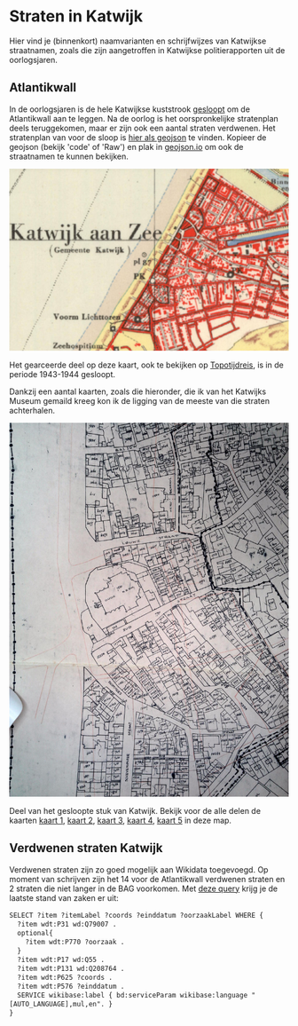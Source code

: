 # Straten in Katwijk

Hier vind je (binnenkort) naamvarianten en schrijfwijzes van Katwijkse straatnamen, zoals die zijn aangetroffen in Katwijkse politierapporten uit de oorlogsjaren.

## Atlantikwall

In de oorlogsjaren is de hele Katwijkse kuststrook [gesloopt](https://katwijkinoorlog.nl/de-huizensloop-in-het-kustgebied/) om de Atlantikwall aan te leggen. Na de oorlog is het oorspronkelijke stratenplan deels teruggekomen, maar er zijn ook een aantal straten verdwenen. Het stratenplan van voor de sloop is [hier als geojson](atlantikwall-stratenplan.geojson) te vinden. Kopieer de geojson (bekijk 'code' of 'Raw') en plak in [geojson.io](https://geojson.io/) om ook de straatnamen te kunnen bekijken.

![Topotijdreis kaart](topotijdreis.jpg)

Het gearceerde deel op deze kaart, ook te bekijken op [Topotijdreis](https://topotijdreis.nl/kaart/1951/@87160,468830,10.94), is in de periode 1943-1944 gesloopt.

Dankzij een aantal kaarten, zoals die hieronder, die ik van het Katwijks Museum gemaild kreeg kon ik de ligging van de meeste van die straten achterhalen.

![Kaart met percelen](kaart2.jpg)

Deel van het gesloopte stuk van Katwijk. Bekijk voor de alle delen de kaarten [kaart 1](kaart1.jpg), [kaart 2](kaart2.jpg), [kaart 3](kaart3.jpg), [kaart 4](kaart4.jpg), [kaart 5](kaart5.jpg) in deze map.

## Verdwenen straten Katwijk

Verdwenen straten zijn zo goed mogelijk aan Wikidata toegevoegd. Op moment van schrijven zijn het 14 voor de Atlantikwall verdwenen straten en 2 straten die niet langer in de BAG voorkomen. Met [deze query](https://w.wiki/CV$o) krijg je de laatste stand van zaken er uit:

```
SELECT ?item ?itemLabel ?coords ?einddatum ?oorzaakLabel WHERE {
  ?item wdt:P31 wd:Q79007 .
  optional{
    ?item wdt:P770 ?oorzaak .
  }
  ?item wdt:P17 wd:Q55 .
  ?item wdt:P131 wd:Q208764 .
  ?item wdt:P625 ?coords .
  ?item wdt:P576 ?einddatum .
  SERVICE wikibase:label { bd:serviceParam wikibase:language "[AUTO_LANGUAGE],mul,en". }
}
```


